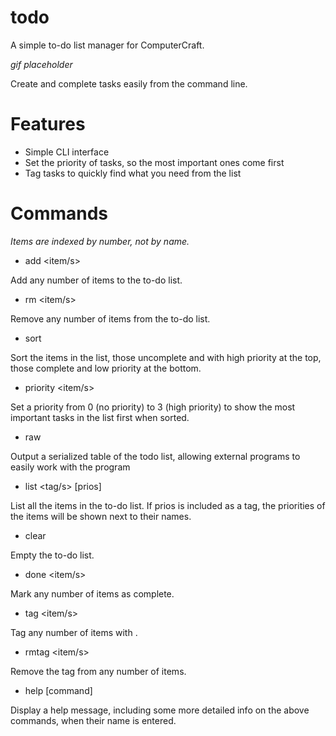 # todo

A simple to-do list manager for ComputerCraft.

*gif placeholder*

Create and complete tasks easily from the command line.

# Features
- Simple CLI interface
- Set the priority of tasks, so the most important ones come first
- Tag tasks to quickly find what you need from the list

# Commands
*Items are indexed by number, not by name.*
- add <item/s>

Add any number of items to the to-do list.

- rm <item/s>

Remove any number of items from the to-do list.

- sort

Sort the items in the list, those uncomplete and with high priority at the top, those complete and low priority at the bottom.

- priority <item/s> <priority>

Set a priority from 0 (no priority) to 3 (high priority) to show the most important tasks in the list first when sorted.

- raw

Output a serialized table of the todo list, allowing external programs to easily work with the program

- list <tag/s> [prios]

List all the items in the to-do list. If prios is included as a tag, the priorities of the items will be shown next to their names.

- clear

Empty the to-do list.

- done <item/s>

Mark any number of items as complete.

- tag <tag> <item/s>

Tag any number of items with <tag>.

- rmtag <tag> <item/s>

Remove the tag <tag> from any number of items.

- help [command]

Display a help message, including some more detailed info on the above commands, when their name is entered.